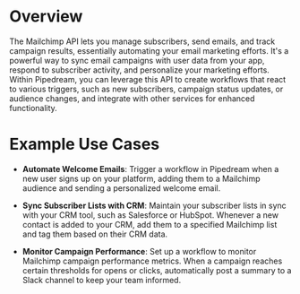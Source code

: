# Overview

The Mailchimp API lets you manage subscribers, send emails, and track campaign results, essentially automating your email marketing efforts. It's a powerful way to sync email campaigns with user data from your app, respond to subscriber activity, and personalize your marketing efforts. Within Pipedream, you can leverage this API to create workflows that react to various triggers, such as new subscribers, campaign status updates, or audience changes, and integrate with other services for enhanced functionality.

# Example Use Cases

- **Automate Welcome Emails**: Trigger a workflow in Pipedream when a new user signs up on your platform, adding them to a Mailchimp audience and sending a personalized welcome email.

- **Sync Subscriber Lists with CRM**: Maintain your subscriber lists in sync with your CRM tool, such as Salesforce or HubSpot. Whenever a new contact is added to your CRM, add them to a specified Mailchimp list and tag them based on their CRM data.

- **Monitor Campaign Performance**: Set up a workflow to monitor Mailchimp campaign performance metrics. When a campaign reaches certain thresholds for opens or clicks, automatically post a summary to a Slack channel to keep your team informed.
